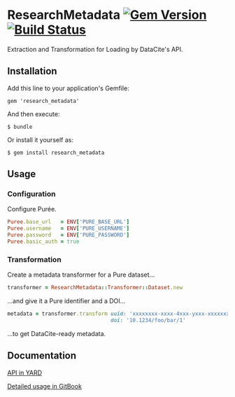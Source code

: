 # ResearchMetadata [![Gem Version](https://badge.fury.io/rb/research_metadata.svg)](https://badge.fury.io/rb/research_metadata) [![Build Status](https://semaphoreci.com/api/v1/aalbinclark/research_metadata/branches/master/badge.svg)](https://semaphoreci.com/aalbinclark/research_metadata)

Extraction and Transformation for Loading by DataCite's API.

## Installation

Add this line to your application's Gemfile:

    gem 'research_metadata'

And then execute:

    $ bundle

Or install it yourself as:

    $ gem install research_metadata

## Usage

### Configuration
Configure Pur&#233;e.

```ruby
Puree.base_url   = ENV['PURE_BASE_URL']
Puree.username   = ENV['PURE_USERNAME']
Puree.password   = ENV['PURE_PASSWORD']
Puree.basic_auth = true
```

### Transformation

Create a metadata transformer for a Pure dataset...

```ruby
transformer = ResearchMetadata::Transformer::Dataset.new
```

...and give it a Pure identifier and a DOI...

```ruby
metadata = transformer.transform uuid: 'xxxxxxxx-xxxx-4xxx-yxxx-xxxxxxxxxxxx',
                                 doi: '10.1234/foo/bar/1'
```

...to get DataCite-ready metadata.

## Documentation
[API in YARD](http://www.rubydoc.info/gems/research_metadata)

[Detailed usage in GitBook](https://aalbinclark.gitbooks.io/research_metadata)